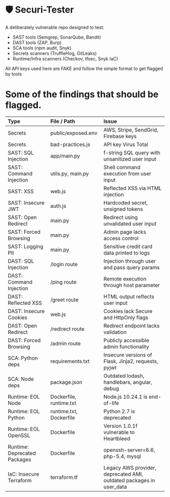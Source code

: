 # 🛡️ Securi-Tester

A deliberately vulnerable repo designed to test:

- SAST tools (Semgrep, SonarQube, Bandit)
- DAST tools (ZAP, Burp)
- SCA tools (npm audit, Snyk)
- Secrets scanners (TruffleHog, GitLeaks)
- Runtime/Infra scanners (Checkov, tfsec, Snyk IaC)

All API keys used here are FAKE and follow the simple format to get flagged by tools  


# Some of the findings that should be flagged.

| Type                         | File / Path             | Issue                                                               |
|:-----------------------------|:------------------------|:--------------------------------------------------------------------|
| Secrets                      | public/exposed.env      | AWS, Stripe, SendGrid, Firebase keys                                |
| Secrets                      |  bad-practices.js  | API key Virus Total                          |
| SAST: SQL Injection          | app/main.py             | f-string SQL query with unsanitized user input                      |
| SAST: Command Injection      | utils.py, main.py       | Shell command execution from user input                             |
| SAST: XSS                    | web.js                  | Reflected XSS via HTML injection                                    |
| SAST: Insecure JWT           | auth.js                 | Hardcoded secret, unsigned tokens                                   |
| SAST: Open Redirect          | main.py                 | Redirect using unvalidated user input                               |
| SAST: Forced Browsing        | main.py                 | Admin page lacks access control                                     |
| SAST: Logging PII            | main.py                 | Sensitive credit card data printed to logs                          |
| DAST: SQL Injection          | /login route            | Injection through user and pass query params                        |
| DAST: Command Injection      | /ping route             | Remote execution through host parameter                             |
| DAST: Reflected XSS          | /greet route            | HTML output reflects user input                                     |
| DAST: Insecure Cookies       | web.js                  | Cookies lack Secure and HttpOnly flags                              |
| DAST: Open Redirect          | /redirect route         | Redirect endpoint lacks validation                                  |
| DAST: Forced Browsing        | /admin route            | Publicly accessible admin functionality                             |
| SCA: Python deps             | requirements.txt        | Insecure versions of Flask, Jinja2, requests, pyjwt                 |
| SCA: Node deps               | package.json            | Outdated lodash, handlebars, angular, debug                         |
| Runtime: EOL Node            | Dockerfile, runtime.txt | Node.js 10.24.1 is end-of-life                                      |
| Runtime: EOL Python          | runtime.txt, Dockerfile | Python 2.7 is deprecated                                            |
| Runtime: EOL OpenSSL         | Dockerfile              | Version 1.0.1f vulnerable to Heartbleed                             |
| Runtime: Deprecated Packages | Dockerfile              | openssh-server=6.6, php-5.4, mysql                                  |
| IaC: Insecure Terraform      | terraform.tf            | Legacy AWS provider, deprecated AMI, outdated packages in user_data |
